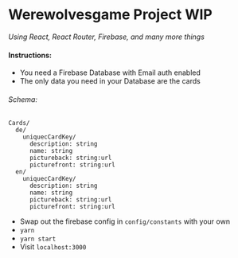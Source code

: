 # Werewolvesgame Project WIP

*Using React, React Router, Firebase, and many more things*

#### Instructions:
* You need a Firebase Database with Email auth enabled
* The only data you need in your Database are the cards

###### Schema:
 ```
 Cards/
   de/
     uniquecCardKey/
       description: string
       name: string
       pictureback: string:url
       picturefront: string:url
   en/
     uniquecCardKey/
       description: string
       name: string
       pictureback: string:url
       picturefront: string:url
```
* Swap out the firebase config in ```config/constants``` with your own
* ```yarn```
* ```yarn start```
* Visit ```localhost:3000```

